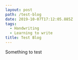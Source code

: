 ```yaml
---
layout: post
path: /test-blog
date: 2019-10-07T17:12:05.885Z
tags:
  - Handwriting
  - Learning to write
title: Test Blog
---
```


Something to test
